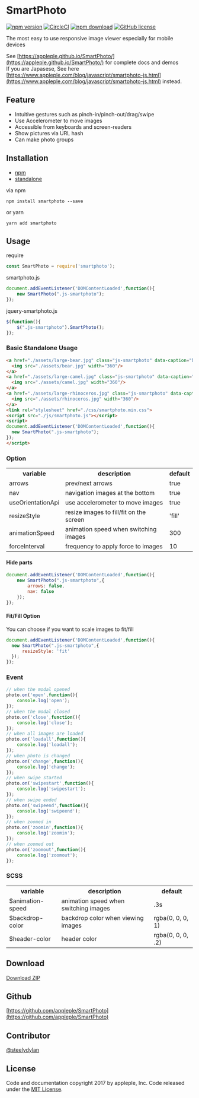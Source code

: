 # SmartPhoto
[![npm version](https://badge.fury.io/js/smartphoto.svg)](https://badge.fury.io/js/smartphoto)
[![CircleCI](https://circleci.com/gh/appleple/SmartPhoto/tree/master.svg?style=shield)](https://circleci.com/gh/appleple/SmartPhoto/tree/master)
[![npm download](http://img.shields.io/npm/dm/smartphoto.svg)](https://www.npmjs.com/package/smartphoto)
[![GitHub license](https://img.shields.io/badge/license-MIT-brightgreen.svg)](https://raw.githubusercontent.com/appleple/SmartPhoto/master/LICENSE)

The most easy to use responsive image viewer especially for mobile devices

See [https://appleple.github.io/SmartPhoto/](https://appleple.github.io/SmartPhoto/) for complete docs and demos<br/>
If you are Japasese, See here [https://www.appleple.com/blog/javascript/smartphoto-js.html](https://www.appleple.com/blog/javascript/smartphoto-js.html) instead.

## Feature
- Intuitive gestures such as pinch-in/pinch-out/drag/swipe
- Use Accelerometer to move images
- Accessible from keyboards and screen-readers
- Show pictures via URL hash
- Can make photo groups

## Installation
- [npm](https://www.npmjs.com/package/smartphoto)
- [standalone](https://raw.githubusercontent.com/appleple/smart-photo/master/js/smartphoto.js)

via npm
```shell
npm install smartphoto --save
```

or yarn

```shell
yarn add smartphoto
```

## Usage
require
```js
const SmartPhoto = require('smartphoto');
```

smartphoto.js
```js
document.addEventListener('DOMContentLoaded',function(){
    new SmartPhoto(".js-smartphoto");
});
```

jquery-smartphoto.js
```js
$(function(){
    $(".js-smartphoto").SmartPhoto();
});
```

### Basic Standalone Usage

```html
<a href="./assets/large-bear.jpg" class="js-smartphoto" data-caption="bear" data-id="bear" data-group="0">
  <img src="./assets/bear.jpg" width="360"/>
</a>
<a href="./assets/large-camel.jpg" class="js-smartphoto" data-caption="camel" data-id="camel" data-group="0">
  <img src="./assets/camel.jpg" width="360"/>
</a>
<a href="./assets/large-rhinoceros.jpg" class="js-smartphoto" data-caption="rhinoceros" data-id="sai" data-group="0">
  <img src="./assets/rhinoceros.jpg" width="360"/>
</a>
<link rel="stylesheet" href="./css/smartphoto.min.css">
<script src="./js/smartphoto.js"></script>
<script>
document.addEventListener('DOMContentLoaded',function(){
  new SmartPhoto(".js-smartphoto");
});
</script>
```

### Option

<table>
	<tr>
		<th>variable</th>
		<th>description</th>
		<th>default</th>
	</tr>
	<tr>
		<td>arrows</td>
		<td>prev/next arrows</td>
		<td>true</td>
	</tr>
	<tr>
		<td>nav</td>
		<td>navigation images at the bottom</td>
		<td>true</td>
	</tr>
	<tr>
		<td>useOrientationApi</td>
		<td>use accelerometer to move images</td>
		<td>true</td>
	</tr>
	<tr>
		<td>resizeStyle</td>
		<td>resize images to fill/fit on the screen</td>
		<td>'fill'</td>
	</tr>
	<tr>
		<td>animationSpeed</td>
		<td>animation speed when switching images</td>
		<td>300</td>
	</tr>
	<tr>
		<td>forceInterval</td>
		<td>frequency to apply force to images</td>
		<td>10</td>
	</tr>
</table>

#### Hide parts
```js
document.addEventListener('DOMContentLoaded',function(){
    new SmartPhoto(".js-smartphoto",{
        arrows: false,
        nav: false
    });
});
```

#### Fit/Fill Option

You can choose if you want to scale images to fit/fill

```js
document.addEventListener('DOMContentLoaded',function(){
  new SmartPhoto(".js-smartphoto",{
      resizeStyle: 'fit'
  });
});
```

### Event

```js
// when the modal opened
photo.on('open',function(){
    console.log('open');
});
// when the modal closed
photo.on('close',function(){
    console.log('close');
});
// when all images are loaded
photo.on('loadall',function(){
    console.log('loadall');
});
// when photo is changed
photo.on('change',function(){
    console.log('change');
});
// when swipe started
photo.on('swipestart',function(){
    console.log('swipestart');
});
// when swipe ended
photo.on('swipeend',function(){
    console.log('swipeend');
});
// when zoomed in
photo.on('zoomin',function(){
    console.log('zoomin');
});
// when zoomed out
photo.on('zoomout',function(){
    console.log('zoomout');
});
```

### SCSS

<table>
	<tr>
		<th>variable</th>
		<th>description</th>
		<th>default</th>
	</tr>
    <tr>
        <td>$animation-speed</td>
        <td>animation speed when switching images</td>
        <td>.3s</td>
    </tr>
    <tr>
        <td>$backdrop-color</td>
        <td>backdrop color when viewing images</td>
        <td>rgba(0, 0, 0, 1)</td>
    </tr>
    <tr>
        <td>$header-color</td>
        <td>header color</td>
        <td>rgba(0, 0, 0, .2)</td>
    </tr>
</table>


## Download
[Download ZIP](https://github.com/appleple/SmartPhoto/archive/master.zip)

## Github
[https://github.com/appleple/SmartPhoto](https://github.com/appleple/SmartPhoto)

## Contributor
[@steelydylan](https://github.com/steelydylan)

## License
Code and documentation copyright 2017 by appleple, Inc. Code released under the [MIT License](https://github.com/appleple/SmartPhoto/blob/master/LICENSE).
